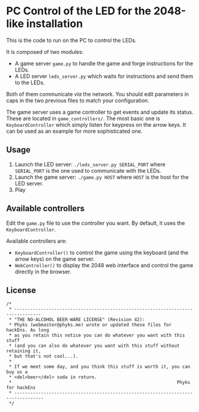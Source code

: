 PC Control of the LED for the 2048-like installation
====================================================

This is the code to run on the PC to control the LEDs.

It is composed of two modules:
* A game server `game.py` to handle the game and forge instructions for the LEDs.
* A LED server `leds_server.py` which waits for instructions and send them to the LEDs.

Both of them communicate _via_ the network. You should edit parameters in caps in the two previous files to match your configuration.

The game server uses a game controller to get events and update its status. These are located in `game_controllers/`. The most basic one is `KeyboardController` which simply listen for keypress on the arrow keys. It can be used as an example for more sophisticated one.

## Usage

1. Launch the LED server: `./leds_server.py SERIAL_PORT` where `SERIAL_PORT` is the one used to communicate with the LEDs.
2. Launch the game server: `./game.py HOST` where `HOST` is the host for the LED server.
3. Play


## Available controllers

Edit the `game.py` file to use the controller you want. By default, it uses the `KeyboardController`.

Available controllers are:
* `KeyboardController()` to control the game using the keyboard (and the arrow keys) on the game server.
* `WebController()` to display the 2048 web interface and control the game directly in the browser.


## License

```
/*
 * --------------------------------------------------------------------------------
 * "THE NO-ALCOHOL BEER-WARE LICENSE" (Revision 42):
 * Phyks (webmaster@phyks.me) wrote or updated these files for hackEns. As long
 * as you retain this notice you can do whatever you want with this stuff 
 * (and you can also do whatever you want with this stuff without retaining it, 
 * but that's not cool...).
 *
 * If we meet some day, and you think this stuff is worth it, you can buy us a 
 * <del>beer</del> soda in return.
 *                                                              Phyks for hackEns
 * ---------------------------------------------------------------------------------
 */
 ```

